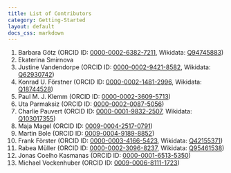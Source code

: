 ```yaml
---
title: List of Contributors
category: Getting-Started
layout: default
docs_css: markdown
---
```


1. Barbara Götz (ORCID ID: [0000-0002-6382-7211](https://orcid.org/0000-0002-6382-7211), Wikidata: [Q94745883](https://www.wikidata.org/wiki/Q94745883))
2. Ekaterina Smirnova
3. Justine Vandendorpe (ORCID ID: [0000-0002-9421-8582](https://orcid.org/0000-0002-9421-8582), Wikidata: [Q62930742](https://www.wikidata.org/wiki/Q62930742))
4. Konrad U. Förstner (ORCID ID: [0000-0002-1481-2996](http://orcid.org/0000-0002-1481-2996), Wikidata: [Q18744528](https://www.wikidata.org/wiki/Q18744528))
5. Paul M. J. Klemm (ORCID ID: [0000-0002-3609-5713](https://orcid.org/0000-0002-3609-5713))
6. Uta Parmaksiz (ORCID ID: [0000-0002-0087-5056](https://orcid.org/0000-0002-0087-5056))
7. Charlie Pauvert (ORCID ID: [0000-0001-9832-2507](https://orcid.org/0000-0001-9832-2507), Wikidata: [Q103017355](https://www.wikidata.org/wiki/Q103017355))
8. Maja Magel (ORCID ID: [0009-0004-2517-0791](https://orcid.org/0009-0004-2517-0791))
9. Martin Bole (ORCID ID: [0009-0004-9189-8852](https://orcid.org/0009-0004-9189-8852))
10. Frank Förster (ORCID ID: [0000-0003-4166-5423](https://orcid.org/0000-0003-4166-5423), Wikidata: [Q42155371](https://www.wikidata.org/wiki/Q42155371))
11. Rabea Müller (ORCID ID: [0000-0002-3096-8237](https://orcid.org/0000-0002-3096-8237), Wikidata: [Q95461538](https://www.wikidata.org/wiki/Q95461538))
12. Jonas Coelho Kasmanas (ORCID ID: [0000-0001-6513-5350](https://orcid.org/0000-0001-6513-5350))
13. Michael Vockenhuber (ORCID ID: [0009-0006-8111-1723](https://orcid.org/0009-0006-8111-1723))
